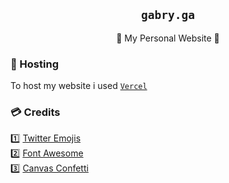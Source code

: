 <div align="center">

## `gabry.ga`
🍿 My Personal Website 🍪

</div>


### 🎯 Hosting
To host my website i used [`Vercel`](https://vercel.com)  

### 💳 Credits
1️⃣ [Twitter Emojis](https://twemoji.twitter.com/)  
2️⃣ [Font Awesome](https://fontawesome.com)  
3️⃣ [Canvas Confetti](https://www.npmjs.com/package/canvas-confetti)  